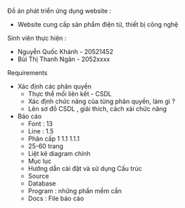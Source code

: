 ﻿Đồ án phát triển ứng dụng website : 
- Website cung cấp sản phẩm điện tử, thiết bị công nghệ

Sinh viên thực hiện :
+ Nguyễn Quốc Khánh - 20521452
+ Bùi Thị Thanh Ngân - 2052xxxx

Requirements 
+ Xác định các phân quyền
  - Thực thể mối liên kết - CSDL
  - Xác định chức năng của từng phân quyền, làm gì ?
  - Lên sơ đồ CSDL , giải thích, cách xài chức năng
+ Báo cáo 
  - Font : 13
  - Line : 1.5 
  - Phân cấp 1 1.1 1.1.1
  - 25-60 trang 
  - Liệt kê diagram chính
  - Mục lục
  - Hướng dẫn cài đặt và sử dụng 
  Cấu trúc 
  - Source 
  - Database
  - Program : những phần mềm cần
  - Docs : File báo cáo 
